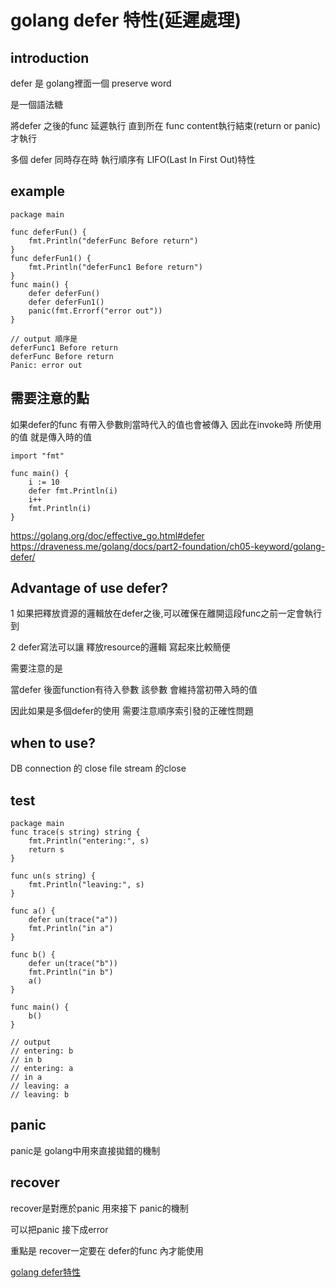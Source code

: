 # golang defer 特性(延遲處理)

## introduction

defer 是 golang裡面一個 preserve word

是一個語法糖 

將defer 之後的func 延遲執行 直到所在 func content執行結束(return or panic) 才執行

多個 defer 同時存在時 執行順序有 LIFO(Last In First Out)特性

## example
```golang
package main 

func deferFun() {
	fmt.Println("deferFunc Before return")
}
func deferFun1() {
	fmt.Println("deferFunc1 Before return")
}
func main() {
	defer deferFun()
	defer deferFun1()
	panic(fmt.Errorf("error out"))
}

```
```golang
// output 順序是
deferFunc1 Before return
deferFunc Before return
Panic: error out
```

## 需要注意的點
如果defer的func 有帶入參數則當時代入的值也會被傳入 
因此在invoke時 所使用的值 就是傳入時的值
```golang
import "fmt"

func main() {
	i := 10
	defer fmt.Println(i)
	i++
	fmt.Println(i)
}

```
https://golang.org/doc/effective_go.html#defer
https://draveness.me/golang/docs/part2-foundation/ch05-keyword/golang-defer/
## Advantage of use defer?

1 如果把釋放資源的邏輯放在defer之後,可以確保在離開這段func之前一定會執行到

2 defer寫法可以讓 釋放resource的邏輯 寫起來比較簡便

需要注意的是

當defer 後面function有待入參數 該參數 會維持當初帶入時的值

因此如果是多個defer的使用 需要注意順序索引發的正確性問題
## when to use?

DB connection 的 close
file stream 的close

## test

```golang
package main
func trace(s string) string {
    fmt.Println("entering:", s)
    return s
}

func un(s string) {
    fmt.Println("leaving:", s)
}

func a() {
    defer un(trace("a"))
    fmt.Println("in a")
}

func b() {
    defer un(trace("b"))
    fmt.Println("in b")
    a()
}

func main() {
    b()
}
```

```golang
// output
// entering: b
// in b
// entering: a
// in a
// leaving: a
// leaving: b
```

## panic 

panic是 golang中用來直接拋錯的機制

## recover

recover是對應於panic 用來接下 panic的機制

可以把panic 接下成error

重點是 recover一定要在 defer的func 內才能使用

[golang defer特性](https://hackmd.io/7F5_kLPqRoObMbQhsnt61w?view)